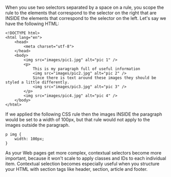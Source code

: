 When you use two selectors separated by a space on a rule, you scope the rule to the elements that correspond to the selector on the right that are INSIDE the elements that correspond to the selector on the left. Let's say we have the following HTML:

    <!DOCTYPE html>
    <html lang="en">
        <head>
            <meta charset="utf-8">
        </head>
        <body>
            <img src="images/pic1.jpg" alt="pic 1" />
            <p>
                This is my paragraph full of useful information
                <img src="images/pic2.jpg" alt="pic 2" />
                Since there is text around these images they should be styled a little differently.
                <img src="images/pic3.jpg" alt="pic 3" />
            </p>
            <img src="images/pic4.jpg" alt="pic 4" />
        </body>
    </html>

If we applied the following CSS rule then the images INSIDE the paragraph would be set to a width of 100px, but that rule would not apply to the images outside the paragraph. 

    p img {
        width: 100px;
    }

As your Web pages get more complex, contextual selectors become more important, because it won't scale to apply classes and IDs to each individual item. Contextual selection becomes especially useful when you structure your HTML with section tags like header, section, article and footer. 

